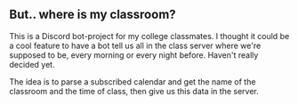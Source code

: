 ## But.. where is my classroom?



This is a Discord bot-project for my college classmates. I thought it could be a cool feature to have a bot tell us all in the class server where we're supposed to be, every morning or every night before. Haven't really decided yet. 



The idea is to parse a subscribed calendar and get the name of the classroom and the time of class, then give us this data in the server.